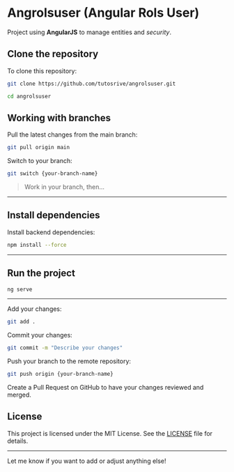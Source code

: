 # Angrolsuser (Angular Rols User)

Project using **AngularJS** to manage entities and _security_.

## Clone the repository

To clone this repository:

```bash
git clone https://github.com/tutosrive/angrolsuser.git
```

```bash
cd angrolsuser
```

## Working with branches

Pull the latest changes from the main branch:

```bash
git pull origin main
```

Switch to your branch:

```bash
git switch {your-branch-name}
```
> Work in your branch, then...

---

## Install dependencies

Install backend dependencies:

```bash
npm install --force
```

---

## Run the project

```bash
ng serve
```

---

Add your changes:

```bash
git add .
```

Commit your changes:

```bash
git commit -m "Describe your changes"
```

Push your branch to the remote repository:

```bash
git push origin {your-branch-name}
```

Create a Pull Request on GitHub to have your changes reviewed and merged.

## License

This project is licensed under the MIT License. See the [LICENSE](LICENSE) file for details.

---

Let me know if you want to add or adjust anything else!
